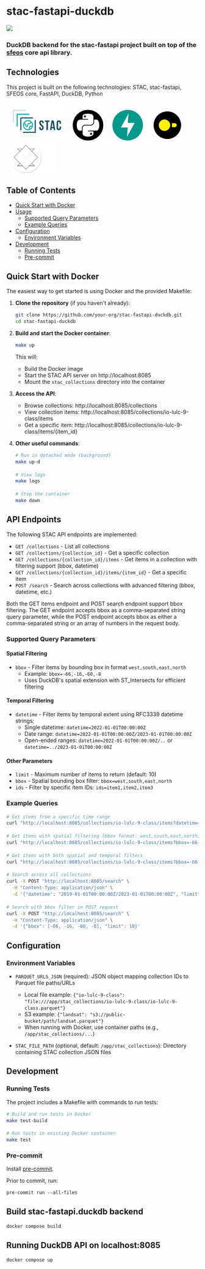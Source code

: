 # stac-fastapi-duckdb

<!-- markdownlint-disable MD033 MD041 -->

<p align="left">
  <img src="https://github.com/radiantearth/stac-site/raw/master/images/logo/stac-030-long.png" width=600>
</p>

### DuckDB backend for the stac-fastapi project built on top of the [sfeos](https://github.com/stac-utils/stac-fastapi-elasticsearch-opensearch) core api library.

## Technologies

This project is built on the following technologies: STAC, stac-fastapi, SFEOS core, FastAPI, DuckDB, Python

<p align="left">
  <a href="https://stacspec.org/"><img src="https://raw.githubusercontent.com/stac-utils/stac-fastapi-elasticsearch-opensearch/refs/heads/main/assets/STAC-01.png" alt="STAC" height="100" hspace="10"></a>
  <a href="https://www.python.org/"><img src="https://raw.githubusercontent.com/stac-utils/stac-fastapi-elasticsearch-opensearch/refs/heads/main/assets/python.png" alt="Python" height="80" hspace="10"></a>
  <a href="https://fastapi.tiangolo.com/"><img src="https://raw.githubusercontent.com/stac-utils/stac-fastapi-elasticsearch-opensearch/refs/heads/main/assets/fastapi.svg" alt="FastAPI" height="80" hspace="10"></a>
  <a href="https://duckdb.org/"><img src="https://raw.githubusercontent.com/Healy-Hyperspatial/stac-fastapi-duckdb/refs/heads/main/assets/duckdb-icon-logo-png.png" alt="DuckDB" height="80" hspace="10"></a>
  <a href="https://github.com/stac-utils/stac-fastapi-elasticsearch-opensearch"><img src="https://raw.githubusercontent.com/Healy-Hyperspatial/stac-fastapi-mongo/refs/heads/main/assets/sfeos-bw.png" alt="stac-fastapi-core" height="83" hspace="10"></a>
</p>

## Table of Contents

- [Quick Start with Docker](#quick-start-with-docker)
- [Usage](#usage)
  - [Supported Query Parameters](#supported-query-parameters)
  - [Example Queries](#example-queries)
- [Configuration](#configuration)
  - [Environment Variables](#environment-variables)
- [Development](#development)
  - [Running Tests](#running-tests)
  - [Pre-commit](#pre-commit)

## Quick Start with Docker

The easiest way to get started is using Docker and the provided Makefile:

1. **Clone the repository** (if you haven't already):
   ```bash
   git clone https://github.com/your-org/stac-fastapi-duckdb.git
   cd stac-fastapi-duckdb
   ```

2. **Build and start the Docker container**:
   ```bash
   make up
   ```
   This will:
   - Build the Docker image
   - Start the STAC API server on http://localhost:8085
   - Mount the `stac_collections` directory into the container

3. **Access the API**:
   - Browse collections: http://localhost:8085/collections
   - View collection items: http://localhost:8085/collections/io-lulc-9-class/items
   - Get a specific item: http://localhost:8085/collections/io-lulc-9-class/items/{item_id}

4. **Other useful commands**:
   ```bash
   # Run in detached mode (background)
   make up-d
   
   # View logs
   make logs
   
   # Stop the container
   make down
   ```

## API Endpoints

The following STAC API endpoints are implemented:
- `GET /collections` - List all collections
- `GET /collections/{collection_id}` - Get a specific collection
- `GET /collections/{collection_id}/items` - Get items in a collection with filtering support (bbox, datetime)
- `GET /collections/{collection_id}/items/{item_id}` - Get a specific item
- `POST /search` - Search across collections with advanced filtering (bbox, datetime, etc.)

Both the GET items endpoint and POST search endpoint support bbox filtering. The GET endpoint accepts bbox as a comma-separated string query parameter, while the POST endpoint accepts bbox as either a comma-separated string or an array of numbers in the request body.

### Supported Query Parameters

#### Spatial Filtering
- `bbox` - Filter items by bounding box in format `west,south,east,north`
  - Example: `bbox=-66,-16,-60,-8`
  - Uses DuckDB's spatial extension with ST_Intersects for efficient filtering

#### Temporal Filtering
- `datetime` - Filter items by temporal extent using RFC3339 datetime strings:
  - Single datetime: `datetime=2022-01-01T00:00:00Z`
  - Date range: `datetime=2022-01-01T00:00:00Z/2023-01-01T00:00:00Z`
  - Open-ended ranges: `datetime=2022-01-01T00:00:00Z/..` or `datetime=../2023-01-01T00:00:00Z`

#### Other Parameters
- `limit` - Maximum number of items to return (default: 10)
- `bbox` - Spatial bounding box filter: `bbox=west,south,east,north`
- `ids` - Filter by specific item IDs: `ids=item1,item2,item3`

### Example Queries

```bash
# Get items from a specific time range
curl "http://localhost:8085/collections/io-lulc-9-class/items?datetime=2019-01-01T00:00:00Z/2023-01-01T00:00:00Z&limit=5"

# Get items with spatial filtering (bbox format: west,south,east,north)
curl "http://localhost:8085/collections/io-lulc-9-class/items?bbox=-66,-16,-60,-8"

# Get items with both spatial and temporal filters
curl "http://localhost:8085/collections/io-lulc-9-class/items?bbox=-66,-16,-60,-8&datetime=2020-01-01T00:00:00Z/2022-01-01T00:00:00Z"

# Search across all collections
curl -X POST "http://localhost:8085/search" \
  -H "Content-Type: application/json" \
  -d '{"datetime": "2019-01-01T00:00:00Z/2023-01-01T00:00:00Z", "limit": 10}'

# Search with bbox filter in POST request
curl -X POST "http://localhost:8085/search" \
  -H "Content-Type: application/json" \
  -d '{"bbox": [-66, -16, -60, -8], "limit": 10}'
```

## Configuration

### Environment Variables

- `PARQUET_URLS_JSON` (required): JSON object mapping collection IDs to Parquet file paths/URLs
  - Local file example: `{"io-lulc-9-class": "file:///app/stac_collections/io-lulc-9-class/io-lulc-9-class.parquet"}`
  - S3 example: `{"landsat": "s3://public-bucket/path/landsat.parquet"}`
  - When running with Docker, use container paths (e.g., `/app/stac_collections/...`)

- `STAC_FILE_PATH` (optional, default: `/app/stac_collections`):
  Directory containing STAC collection JSON files

## Development

### Running Tests

The project includes a Makefile with commands to run tests:

```bash
# Build and run tests in Docker
make test-build

# Run tests in existing Docker container
make test
```

### Pre-commit

Install [pre-commit](https://pre-commit.com/#install).

Prior to commit, run:

```shell
pre-commit run --all-files
```

## Build stac-fastapi.duckdb backend

```shell
docker compose build
```
  
## Running DuckDB API on localhost:8085

```shell
docker compose up
```

